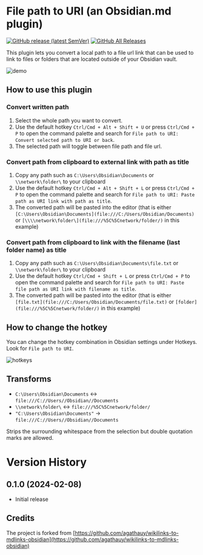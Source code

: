 # File path to URI (an Obsidian.md plugin)

[![GitHub release (latest SemVer)](https://img.shields.io/github/v/release/illa2020conf/obsidian-file-path-to-uri)](https://github.com/illa2020conf/obsidian-file-path-to-uri/releases/latest)
[![GitHub All Releases](https://img.shields.io/github/downloads/illa2020conf/obsidian-file-path-to-uri/total)](https://github.com/illa2020conf/obsidian-file-path-to-uri/releases)

This plugin lets you convert a local path to a file url link that can be used to link to files or folders that are located outside of your Obsidian vault.

![demo](https://raw.githubusercontent.com/MichalBures/obsidian-file-path-to-uri/master/demo.gif)

## How to use this plugin

### Convert written path
1. Select the whole path you want to convert.
2. Use the default hotkey `Ctrl/Cmd + Alt + Shift + U` or press `Ctrl/Cmd + P` to open the command palette and search for `File path to URI: Convert selected path to URI or back`.
3. The selected path will toggle between file path and file url.

### Convert path from clipboard to external link with path as title
1. Copy any path such as `C:\Users\Obsidian\Documents` or `\\network\folder\` to your clipboard
2. Use the default hotkey `Ctrl/Cmd + Alt + Shift + L` or press `Ctrl/Cmd + P` to open the command palette and search for `File path to URI: Paste path as URI link with path as title`.
3. The converted path will be pasted into the editor (that is either `[C:\Users\Obsidian\Documents](file:///C:/Users/Obsidian/Documents)`
   or `[\\\\network\folder\](file:///%5C%5Cnetwork/folder/)` in this example)

### Convert path from clipboard to link with the filename (last folder name) as title
1. Copy any path such as `C:\Users\Obsidian\Documents\file.txt` or `\\network\folder\` to your clipboard
2. Use the default hotkey `Ctrl/Cmd + Shift + L` or press `Ctrl/Cmd + P` to open the command palette and search for `File path to URI: Paste file path as URI link with filename as title`.
3. The converted path will be pasted into the editor (that is either `[file.txt](file:///C:/Users/Obsidian/Documents/file.txt)`
   or `[folder](file:///%5C%5Cnetwork/folder/)` in this example)

## How to change the hotkey 
You can change the hotkey combination in Obsidian settings under Hotkeys. Look for `File path to URI`.

![hotkeys](https://raw.githubusercontent.com/MichalBures/obsidian-file-path-to-uri/master/hotkeys.png)

## Transforms

- `C:\Users\Obsidian\Documents` <-> `file:///C://Users//Obsidian//Documents`
- `\\network\folder\` <-> `file:///%5C%5Cnetwork/folder/`
- ` "C:\Users\Obsidian\Documents" ` -> `file:///C://Users//Obsidian//Documents`
  
Strips the surrounding whitespace from the selection but double quotation marks are allowed.

# Version History

## 0.1.0 (2024-02-08)
- Initial release

## Credits

The project is forked from [https://github.com/agathauy/wikilinks-to-mdlinks-obsidian](https://github.com/agathauy/wikilinks-to-mdlinks-obsidian)
